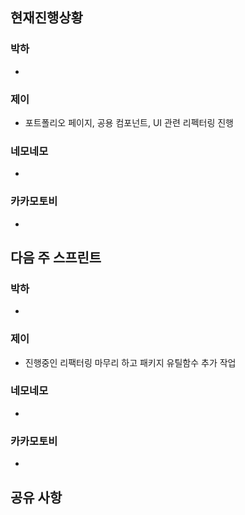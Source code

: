 ## 현재진행상황
### 박하
- 
### 제이
- 포트폴리오 페이지, 공용 컴포넌트, UI 관련 리펙터링 진행

### 네모네모
- 

### 카카모토비
- 

## 다음 주 스프린트
### 박하
- 
### 제이
- 진행중인 리팩터링 마무리 하고 패키지  유틸함수 추가 작업
### 네모네모
- 
### 카카모토비
- 
## 공유 사항